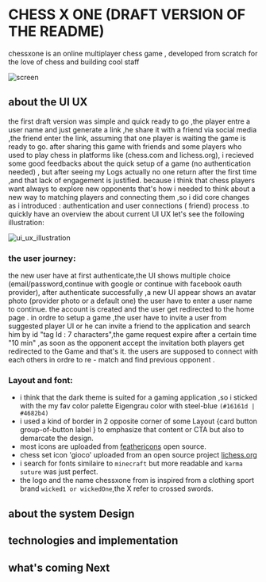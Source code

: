 # CHESS X ONE (DRAFT VERSION OF THE README) 
chessxone is an online multiplayer chess game , developed from scratch for the love of chess and building cool staff

![screen](https://user-images.githubusercontent.com/63568455/157675920-fdd4d78a-0003-40ac-8ed0-445d59678ad7.jpeg)

## about the UI UX
the first draft version was simple and quick ready to go ,the player entre a user name and just generate a link ,he share it with a friend via social media
,the friend enter the link, assuming that one player is waiting the game is ready to go.
after sharing this game with friends and some players who used to play chess in platforms like (chess.com and lichess.org), i recieved some good feedbacks about the 
quick setup of a game (no authentication needed) , but after seeing my Logs actually no one return after the first time ,and that lack of engagement is justified.
because i think that chess players want always to explore new opponents that's how i needed to think about a new way to matching players and connecting them ,so i did core changes as i introduced : authentication and user connections ( friend) process .to quickly have an overview the about current UI UX let's see the following illustration:

![ui_ux_illustration](https://user-images.githubusercontent.com/63568455/157717067-28e99a0c-16b3-480d-870f-fb53167d5476.jpg)

### the user journey:
the new user have at first authenticate,the UI shows multiple choice (email/password,continue with google or continue with facebook oauth provider), after authenticate successfully ,a new UI appear shows an avatar photo (provider photo or a default one) the user have to enter a user name to continue.
the account is created and the user get redirected to the home page .
in ordre to setup a game ,the user have to invite a user from suggested player UI or he can invite a friend to the application and search him by id "tag Id : 7 characters",the game request expire after a certain time "10 min" ,as soon as the opponent accept the invitation both players get redirected to the Game and that's it. the users are supposed to connect with each others in ordre to re - match and find previous opponent .     

### Layout and font: 
- i think that the dark theme is suited for a gaming application ,so i sticked with the my fav color palette Eigengrau color with steel-blue `(#16161d | #4682b4)` 
- i used a kind of border in 2 opposite corner of some Layout {card button group-of-button label } to emphasize that content or CTA  but also to demarcate the design.
- most icons are uploaded from  [feathericons](https://feathericons.com/)  open source.
- chess set icon 'gioco' uploaded from an open source project [lichess.org](https://github.com/lichess-org/lila/tree/master/public/piece/gioco)
-  i search for fonts similaire to `minecraft` but more readable and `karma suture` was just perfect. 
-  the logo and the name chessxone from is inspired from a clothing sport brand `wicked1 or wickedOne`,the X refer to crossed swords.

## about the system Design
## technologies and implementation

## what's coming Next
